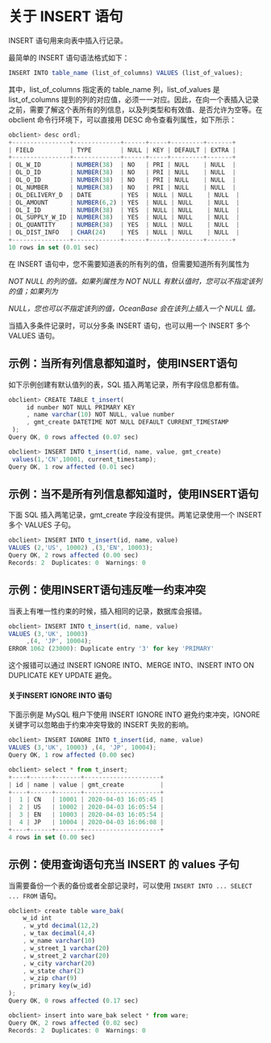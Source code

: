 关于 INSERT 语句 
=================================



INSERT 语句用来向表中插入行记录。

最简单的 INSERT 语句语法格式如下：

```javascript
INSERT INTO table_name (list_of_columns) VALUES (list_of_values);
```



其中，list_of_columns 指定表的 table_name 列，list_of_values 是 list_of_columns 提到的列的对应值，必须一一对应。因此，在向一个表插入记录之前，需要了解这个表所有的列信息，以及列类型和有效值、是否允许为空等。在 obclient 命令行环境下，可以直接用 DESC 命令查看列属性，如下所示：

```javascript
obclient> desc ordl;
+----------------+-------------+------+-----+---------+-------+
| FIELD          | TYPE        | NULL | KEY | DEFAULT | EXTRA |
+----------------+-------------+------+-----+---------+-------+
| OL_W_ID        | NUMBER(38)  | NO   | PRI | NULL    | NULL  |
| OL_D_ID        | NUMBER(38)  | NO   | PRI | NULL    | NULL  |
| OL_O_ID        | NUMBER(38)  | NO   | PRI | NULL    | NULL  |
| OL_NUMBER      | NUMBER(38)  | NO   | PRI | NULL    | NULL  |
| OL_DELIVERY_D  | DATE        | YES  | NULL | NULL    | NULL  |
| OL_AMOUNT      | NUMBER(6,2) | YES  | NULL | NULL    | NULL  |
| OL_I_ID        | NUMBER(38)  | YES  | NULL | NULL    | NULL  |
| OL_SUPPLY_W_ID | NUMBER(38)  | YES  | NULL | NULL    | NULL  |
| OL_QUANTITY    | NUMBER(38)  | YES  | NULL | NULL    | NULL  |
| OL_DIST_INFO   | CHAR(24)    | YES  | NULL | NULL    | NULL  |
+----------------+-------------+------+-----+---------+-------+
10 rows in set (0.01 sec)
```



在 INSERT 语句中，您不需要知道表的所有列的值，但需要知道所有列属性为 

*NOT* *NULL 的列的值。如果列属性为 NOT NULL 有默认值时，您可以不指定该列的值；如果列为* 

*NULL，您也可以不指定该列的值，OceanBase 会在该列上插入一个 NULL 值。* 

当插入多条件记录时，可以分多条 INSERT 语句，也可以用一个 INSERT 多个 VALUES 语句。

示例：当所有列信息都知道时，使用INSERT语句 
---------------------------------

如下示例创建有默认值列的表，SQL 插入两笔记录，所有字段信息都有值。

```javascript
obclient> CREATE TABLE t_insert(
     id number NOT NULL PRIMARY KEY
     , name varchar(10) NOT NULL, value number
     , gmt_create DATETIME NOT NULL DEFAULT CURRENT_TIMESTAMP
 );
Query OK, 0 rows affected (0.07 sec)

obclient> INSERT INTO t_insert(id, name, value, gmt_create)
 values(1,'CN',10001, current_timestamp);
Query OK, 1 row affected (0.01 sec)
```



示例：当不是所有列信息都知道时，使用INSERT语句 
-----------------------------------

下面 SQL 插入两笔记录，gmt_create 字段没有提供。两笔记录使用一个 INSERT 多个 VALUES 子句。

```javascript
obclient> INSERT INTO t_insert(id, name, value) 
VALUES (2,'US', 10002) ,(3,'EN', 10003);
Query OK, 2 rows affected (0.00 sec)
Records: 2  Duplicates: 0  Warnings: 0
```



示例：使用INSERT语句违反唯一约束冲突 
------------------------------

当表上有唯一性约束的时候，插入相同的记录，数据库会报错。

```javascript
obclient> INSERT INTO t_insert(id, name, value) 
VALUES (3,'UK', 10003)
     ,(4, 'JP', 10004);
ERROR 1062 (23000): Duplicate entry '3' for key 'PRIMARY'
```



这个报错可以通过 INSERT IGNORE INTO、MERGE INTO、INSERT INTO ON DUPLICATE KEY UPDATE 避免。

#### 关于INSERT IGNORE INTO 语句 

下面示例是 MySQL 租户下使用 INSERT IGNORE INTO 避免约束冲突，IGNORE 关键字可以忽略由于约束冲突导致的 INSERT 失败的影响。

```javascript
obclient> INSERT IGNORE INTO t_insert(id, name, value) 
VALUES (3,'UK', 10003) ,(4, 'JP', 10004);
Query OK, 1 row affected (0.00 sec)

obclient> select * from t_insert;
+----+------+-------+---------------------+
| id | name | value | gmt_create          |
+----+------+-------+---------------------+
|  1 | CN   | 10001 | 2020-04-03 16:05:45 |
|  2 | US   | 10002 | 2020-04-03 16:05:54 |
|  3 | EN   | 10003 | 2020-04-03 16:05:54 |
|  4 | JP   | 10004 | 2020-04-03 16:06:08 |
+----+------+-------+---------------------+
4 rows in set (0.00 sec)
```



示例：使用查询语句充当 INSERT 的 values 子句 
---------------------------------------

当需要备份一个表的备份或者全部记录时，可以使用 `INSERT INTO ... SELECT ... FROM` 语句。

```javascript
obclient> create table ware_bak(
    w_id int
    , w_ytd decimal(12,2)
    , w_tax decimal(4,4)
    , w_name varchar(10)
    , w_street_1 varchar(20)
    , w_street_2 varchar(20)
    , w_city varchar(20)
    , w_state char(2)
    , w_zip char(9)
    , primary key(w_id)
);
Query OK, 0 rows affected (0.17 sec)

obclient> insert into ware_bak select * from ware;
Query OK, 2 rows affected (0.02 sec)
Records: 2  Duplicates: 0  Warnings: 0
```


